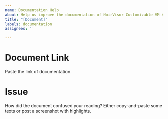 ```yaml
---
name: Documentation Help
about: Help us improve the documentation of NoirVisor Customizable VM API!
title: "[Document]"
labels: documentation
assignees: ''

---
```


# Document Link
Paste the link of documentation.

# Issue
How did the document confused your reading? Either copy-and-paste some texts or post a screenshot with highlights.
